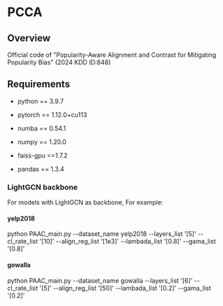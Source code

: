 # PCCA

## Overview

Official code of "Popularity-Aware Alignment and Contrast for Mitigating Popularity Bias" (2024 KDD ID:848)

## Requirements

- python == 3.9.7

- pytorch == 1.12.0+cu113

- numba == 0.54.1

- numpy == 1.20.0

- faiss-gpu ==1.7.2

- pandas == 1.3.4 

### LightGCN backbone

For models with LightGCN as backbone, For example:

#### yelp2018

python PAAC_main.py --dataset_name yelp2018 --layers_list '[5]' --cl_rate_list '[10]' --align_reg_list '[1e3]' --lambada_list '[0.8]' --gama_list '[0.8]'

#### gowalla

python PAAC_main.py --dataset_name gowalla --layers_list '[6]' --cl_rate_list '[5]' --align_reg_list '[50]' --lambada_list '[0.2]' --gama_list '[0.2]'
